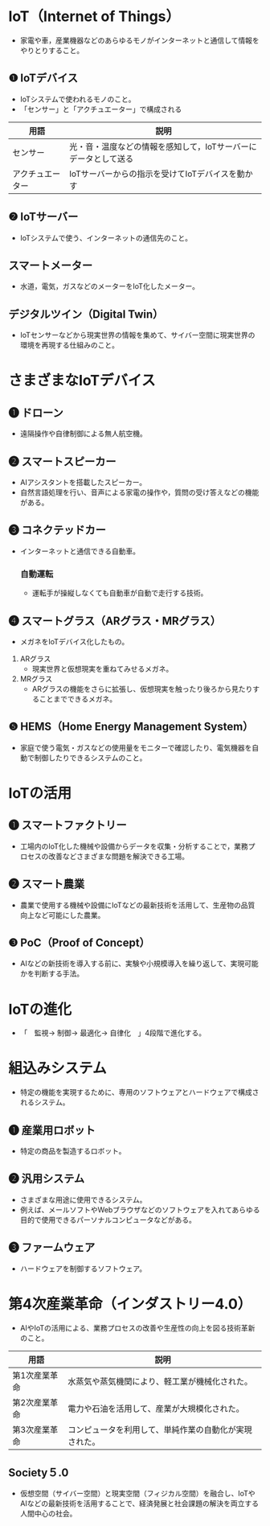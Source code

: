 # IoT（Internet of Things）
- 家電や車，産業機器などのあらゆるモノがインターネットと通信して情報をやりとりすること。

## ❶  IoTデバイス
- IoTシステムで使われるモノのこと。
- 「センサー」と「アクチュエーター」で構成される

| 用語 | 説明 |
| --- | --- |
| センサー | 光・音・温度などの情報を感知して，IoTサーバーにデータとして送る |
| アクチュエーター | IoTサーバーからの指示を受けてIoTデバイスを動かす |

## ❷  IoTサーバー
- IoTシステムで使う、インターネットの通信先のこと。

## スマートメーター
- 水道，電気，ガスなどのメーターをIoT化したメーター。

## デジタルツイン（Digital Twin）
- IoTセンサーなどから現実世界の情報を集めて、サイバー空間に現実世界の環境を再現する仕組みのこと。

# さまざまなIoTデバイス

## ❶  ドローン
- 遠隔操作や自律制御による無人航空機。

## ❷  スマートスピーカー
- AIアシスタントを搭載したスピーカー。
- 自然言語処理を行い、音声による家電の操作や，質問の受け答えなどの機能がある。

## ❸  コネクテッドカー
- インターネットと通信できる自動車。
    ### 自動運転
    - 運転手が操縦しなくても自動車が自動で走行する技術。

## ❹  スマートグラス（ARグラス・MRグラス）
- メガネをIoTデバイス化したもの。
1. ARグラス
    - 現実世界と仮想現実を重ねてみせるメガネ。
2. MRグラス
    - ARグラスの機能をさらに拡張し、仮想現実を触ったり後ろから見たりすることまでできるメガネ。

## ❺  HEMS（Home Energy Management System）
- 家庭で使う電気・ガスなどの使用量をモニターで確認したり、電気機器を自動で制御したりできるシステムのこと。

# IoTの活用

## ❶  スマートファクトリー
- 工場内のIoT化した機械や設備からデータを収集・分析することで，業務プロセスの改善などさまざまな問題を解決できる工場。

## ❷  スマート農業
- 農業で使用する機械や設備にIoTなどの最新技術を活用して、生産物の品質向上など可能にした農業。

## ❸  PoC（Proof of Concept）
- AIなどの新技術を導入する前に、実験や小規模導入を繰り返して、実現可能かを判断する手法。

# IoTの進化
- 「　監視→ 制御→ 最適化→ 自律化　」4段階で進化する。

# 組込みシステム
- 特定の機能を実現するために、専用のソフトウェアとハードウェアで構成されるシステム。

## ❶  産業用ロボット
- 特定の商品を製造するロボット。

## ❷  汎用システム
- さまざまな用途に使用できるシステム。
- 例えば、メールソフトやWebブラウザなどのソフトウェアを入れてあらゆる目的で使用できるパーソナルコンピュータなどがある。

## ❸  ファームウェア
- ハードウェアを制御するソフトウェア。

# 第4次産業革命（インダストリー4.0）
- AIやIoTの活用による、業務プロセスの改善や生産性の向上を図る技術革新のこと。

| 用語 | 説明 |
| --- | --- |
| 第1次産業革命 | 水蒸気や蒸気機関により、軽工業が機械化された。 |
| 第2次産業革命 | 電力や石油を活用して、産業が大規模化された。 |
| 第3次産業革命 | コンピュータを利用して、単純作業の自動化が実現された。 |

## Society５.0
- 仮想空間（サイバー空間）と現実空間（フィジカル空間）を融合し、IoTやAIなどの最新技術を活用することで、経済発展と社会課題の解決を両立する人間中心の社会。
